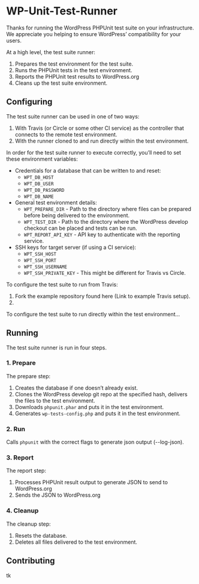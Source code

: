 # WP-Unit-Test-Runner

Thanks for running the WordPress PHPUnit test suite on your infrastructure. We appreciate you helping to ensure WordPress’ compatibility for your users.

At a high level, the test suite runner:

1. Prepares the test environment for the test suite.
2. Runs the PHPUnit tests in the test environment.
3. Reports the PHPUnit test results to WordPress.org
4. Cleans up the test suite environment.

## Configuring

The test suite runner can be used in one of two ways:

1. With Travis (or Circle or some other CI service) as the controller that connects to the remote test environment.
2. With the runner cloned to and run directly within the test environment.

In order for the test suite runner to execute correctly, you’ll need to set these environment variables:

- Credentials for a database that can be written to and reset:
  - `WPT_DB_HOST`
  - `WPT_DB_USER`
  - `WPT_DB_PASSWORD`
  - `WPT_DB_NAME`
- General test environment details:
  - `WPT_PREPARE_DIR` - Path to the directory where files can be prepared before being delivered to the environment.
  - `WPT_TEST_DIR` - Path to the directory where the WordPress develop checkout can be placed and tests can be run.
  - `WPT_REPORT_API_KEY` - API key to authenticate with the reporting service.
- SSH keys for target server (if using a CI service):
  - `WPT_SSH_HOST`
  - `WPT_SSH_PORT`
  - `WPT_SSH_USERNAME`
  - `WPT_SSH_PRIVATE_KEY` - This might be different for Travis vs Circle.

To configure the test suite to run from Travis:

1. Fork the example repository found here (Link to example Travis setup).
2. 

To configure the test suite to run directly within the test environment…

## Running

The test suite runner is run in four steps.

### 1. Prepare

The prepare step:

1. Creates the database if one doesn’t already exist.
2. Clones the WordPress develop git repo at the specified hash, delivers the files to the test environment.
3. Downloads `phpunit.phar` and puts it in the test environment.
4. Generates `wp-tests-config.php` and puts it in the test environment.

### 2. Run 

Calls `phpunit` with the correct flags to generate json output (--log-json).

### 3. Report

The report step:

1. Processes PHPUnit result output to generate JSON to send to WordPress.org
2. Sends the JSON to WordPress.org

### 4. Cleanup

The cleanup step:

1. Resets the database.
2. Deletes all files delivered to the test environment.

## Contributing

tk

